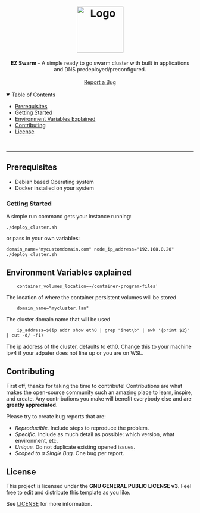 <h1 align="center">
  <a href="https://github.com/jtmb">
    <img src="https://dev.vividbreeze.com/wp-content/uploads/2018/08/DockerSwarmLogo.png" alt="Logo" width="125" height="125">
  </a>
</h1>

<div align="center">
  <b>EZ Swarm</b> - A simple ready to go swarm cluster with built in applications and DNS predeployed/preconfigured.
  <br />
  <br />
  <a href="https://github.com/jtmb/ez-swarm/issues/new?assignees=&labels=bug&title=bug%3A+">Report a Bug</a>
</div>
<br>
<details open="open">
<summary>Table of Contents</summary>


- [Prerequisites](#prerequisites)
- [Getting Started](#getting-started) 
- [Environment Variables Explained](#environment-variables-explained)
- [Contributing](#contributing)
- [License](#license)

</details>
<br>

---  
## Prerequisites
- Debian based Operating system
- Docker installed on your system

### Getting Started
A simple run command gets your instance running:
```shell
./deploy_cluster.sh
```

or pass in your own variables:
```shell
domain_name="mycustomdomain.com" node_ip_address="192.168.0.20" ./deploy_cluster.sh
```

## Environment Variables explained

```shell
    container_volumes_location=~/container-program-files'
```  
The location of where the container persistent volumes will be stored
```shell
    domain_name="mycluster.lan"
```  
The cluster domain name that will be used
```shell
    ip_address=$(ip addr show eth0 | grep "inet\b" | awk '{print $2}' | cut -d/ -f1)
```  
The ip address of the cluster, defaults to eth0. Change this to your machine ipv4 if your adpater does not line up or you are on WSL.


## Contributing

First off, thanks for taking the time to contribute! Contributions are what makes the open-source community such an amazing place to learn, inspire, and create. Any contributions you make will benefit everybody else and are **greatly appreciated**.

Please try to create bug reports that are:

- _Reproducible._ Include steps to reproduce the problem.
- _Specific._ Include as much detail as possible: which version, what environment, etc.
- _Unique._ Do not duplicate existing opened issues.
- _Scoped to a Single Bug._ One bug per report.

## License

This project is licensed under the **GNU GENERAL PUBLIC LICENSE v3**. Feel free to edit and distribute this template as you like.

See [LICENSE](LICENSE) for more information. 
